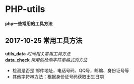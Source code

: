 # PHP-utils
**php一些常用的工具方法**    
## 2017-10-25 常用工具方法  
**utils_data**  *时间相关常用工具方法*    
**data_check**  *常用的检测字符串格式的方法*        
* 检测是否是 邮件地址，电话号码、QQ号，邮编、身份证号等    
* 其他字符串方法：根据身份证号码获取出生日期
